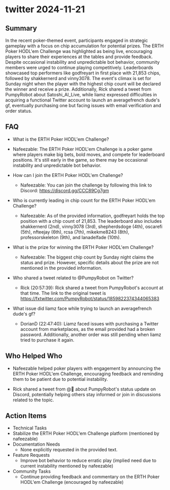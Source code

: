 # twitter 2024-11-21

## Summary

In the recent poker-themed event, participants engaged in strategic gameplay with a focus on chip accumulation for
potential prizes. The ERTH Poker HODL'em Challenge was highlighted as being live, encouraging players to share their
experiences at the tables and provide feedback. Despite occasional instability and unpredictable bot behavior, community
members were urged to continue playing competitively. Leaderboards showcased top performers like godfreyart in first
place with 21,853 chips, followed by shakkernerd and vinny3078. The event's climax is set for Sunday night when the
player with the highest chip count will be declared the winner and receive a prize. Additionally, Rick shared a tweet
from PumpyRobot about Satoshi_AI_Live, while liamz expressed difficulties in acquiring a functional Twitter account to
launch an averagefrench dude's gf, eventually purchasing one but facing issues with email verification and order status.

## FAQ

- What is the ERTH Poker HODL'em Challenge?
- Nafeezable: The ERTH Poker HODL'em Challenge is a poker game where players make big bets, bold moves, and compete for
  leaderboard positions. It's still early in the game, so there may be occasional instability and unpredictable bot
  behavior.

- How can I join the ERTH Poker HODL'em Challenge?

    - Nafeezable: You can join the challenge by following this link to Discord: https://discord.gg/CCC89Cg7gm

- Who is currently leading in chip count for the ERTH Poker HODL'em Challenge?

    - Nafeezable: As of the provided information, godfreyart holds the top position with a chip count of 21,853. The
      leaderboard also includes shakkernerd (2nd), vinny3078 (3rd), shepherdsdoge (4th), oscarefi (5th), nfteejay (6th),
      rcsa (7th), mikekme8243 (8th), professorskeleton (9th), and lanadelfade (10th).

- What is the prize for winning the ERTH Poker HODL'em Challenge?

    - Nafeezable: The biggest chip count by Sunday night claims the status and prize. However, specific details about
      the prize are not mentioned in the provided information.

- Who shared a tweet related to @PumpyRobot on Twitter?

    - Rick (20:57:39): Rick shared a tweet from PumpyRobot's account at that time. The link to the original tweet
      is https://fxtwitter.com/PumpyRobot/status/1859822374344065383

- What issue did liamz face while trying to launch an averagefrench dude's gf?
    - DorianD (22:47:40): Liamz faced issues with purchasing a Twitter account from marketplaces, as the email provided
      had a broken password. Additionally, another order was still pending when liamz tried to purchase it again.

## Who Helped Who

- Nafeezable helped poker players with engagement by announcing the ERTH Poker HODL'em Challenge, encouraging feedback
  and reminding them to be patient due to potential instability.

- Rick shared a tweet from @🧲 about PumpyRobot's status update on Discord, potentially helping others stay informed or join in discussions related to the topic.

## Action Items

- Technical Tasks
- Stabilize the ERTH Poker HODL'em Challenge platform (mentioned by nafeezable)
- Documentation Needs
    - None explicitly requested in the provided text.
- Feature Requests
    - Improve bot behavior to reduce erratic play (implied need due to current instability mentioned by nafeezable)
- Community Tasks
    - Continue providing feedback and commentary on the ERTH Poker HODL'em Challenge (encouraged by nafeezable)

